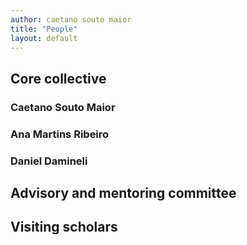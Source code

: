 ```yaml
---
author: caetano souto maior
title: "People"
layout: default
---
```


## Core collective

### Caetano Souto Maior

### Ana Martins Ribeiro

### Daniel Damineli


## Advisory and mentoring committee


## Visiting scholars

